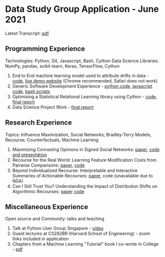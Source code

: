 # Data Study Group Application - June 2021

Latest Transcript: [pdf](https://github.com/kaivalyar/DSG/blob/master/Docs/Master-Transcript.pdf)

## Programming Experience
Technologies: Python, Git, Javascript, Bash, Cython
Data Science Libraries: NumPy, pandas, scikit-learn, Keras, TensorFlow, Cython

1. End to End machine learning model used to attribute drifts in data - [code](https://github.com/kairawal/AutoVis), [live demo website](https://share.streamlit.io/kairawal/autovis/main/drift_attributor_app.py) (Chrome recommended, Safari does not work)
2. Generic Software Development Experience - [python code](https://github.com/kaivalyar/HistManager), [javascript code](https://github.com/kaivalyar/GitPreview), [bash scripts](https://github.com/kaivalyar/ToggleTouch)
3. Optimising a Statistical Relational Learning library using Cython - [code](https://github.com/kaivalyar/pracmln), [final report](https://kaivalyar.github.io/gsoc18-pracmln/)
4. Data Science Project Work - [final report](https://not-a-hot-dog.github.io/spotify_project/)

## Research Experience
Topics: Influence Maximization, Social Networks; Bradley-Terry Models, Recourse; Counterfactuals, Machine Learning

1. Maximizing Conrasting Opinions in Signed Social Networks: [paper](https://www.ntu.edu.sg/home/arijit.khan/Papers/cosine.pdf), [code and presentation](https://github.com/kaivalyar/COSiNeMax)
2. Recourse for the Real World: Learning Feature Modification Costs from Pairwise Comparisons: [paper](https://github.com/kaivalyar/DSG/blob/master/Docs/Recourse_for_Humans___ParticipatoryML_workshop__ICML_2020.pdf), [code](https://github.com/kaivalyar/RealWorldRecourse)
3. Beyond Individualized Recourse: Interpretable and Interactive Summaries of Actionable Recourses: [paper](https://proceedings.neurips.cc/paper/2020/hash/8ee7730e97c67473a424ccfeff49ab20-Abstract.html), code (unavailable due to NDA)
4. Can I Still Trust You? Understanding the Impact of Distribution Shifts on Algorithmic Recourses: [paper](https://arxiv.org/abs/2012.11788) [code](https://github.com/kaivalyar/DSG/tree/master/CanIStillTrustYou)

## Miscellaneous Experience
Open source and Community: talks and teaching

1. Talk at Python User Group Singapore - [video](https://youtu.be/oeAlfulilXo)
2. Guest lectures at CS282BR (Harvard School of Engineering) - zoom links included in application
3. Chapters from a Machine Learning "Tutorial" book I co-wrote in College - [pdf](https://github.com/kaivalyar/DSG/blob/master/Docs/Bachelor-BookChapters.pdf)
